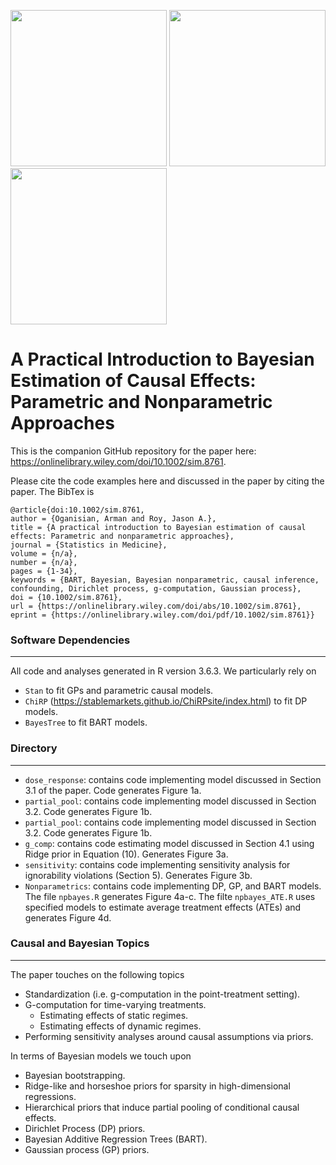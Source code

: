 <p float="center">
  <img src="/Nonparametrics/dp_oscil.png" width="250" />
  <img src="/Nonparametrics/gp_oscil.png" width="250" />
  <img src="/Nonparametrics/bart_oscil.png" width="250" /> 
</p>

# A Practical Introduction to Bayesian Estimation of Causal Effects: Parametric and Nonparametric Approaches

This is the companion GitHub repository for the paper here: https://onlinelibrary.wiley.com/doi/10.1002/sim.8761.

Please cite the code examples here and discussed in the paper by citing the paper. The BibTex is

```
@article{doi:10.1002/sim.8761,
author = {Oganisian, Arman and Roy, Jason A.},
title = {A practical introduction to Bayesian estimation of causal effects: Parametric and nonparametric approaches},
journal = {Statistics in Medicine},
volume = {n/a},
number = {n/a},
pages = {1-34},
keywords = {BART, Bayesian, Bayesian nonparametric, causal inference, confounding, Dirichlet process, g-computation, Gaussian process},
doi = {10.1002/sim.8761},
url = {https://onlinelibrary.wiley.com/doi/abs/10.1002/sim.8761},
eprint = {https://onlinelibrary.wiley.com/doi/pdf/10.1002/sim.8761}}
```

### Software Dependencies

---

All code and analyses generated in R version 3.6.3. We particularly rely on 
- `Stan` to fit GPs and parametric causal models. 
- `ChiRP` (https://stablemarkets.github.io/ChiRPsite/index.html) to fit DP models. 
- `BayesTree` to fit BART models.

### Directory

---

- `dose_response`: contains code implementing model discussed in Section 3.1 of the paper. Code generates Figure 1a.
- `partial_pool`: contains code implementing model discussed in Section 3.2. Code generates Figure 1b.
- `partial_pool`: contains code implementing model discussed in Section 3.2. Code generates Figure 1b.
- `g_comp`: contains code estimating model discussed in Section 4.1 using Ridge prior in Equation (10). Generates Figure 3a.
- `sensitivity`: contains code implementing sensitivity analysis for ignorability violations (Section 5). Generates Figure 3b.
- `Nonparametrics`: contains code implementing DP, GP, and BART models. The file `npbayes.R` generates Figure 4a-c. The filte `npbayes_ATE.R` uses specified models to estimate average treatment effects (ATEs) and generates Figure 4d.


### Causal and Bayesian Topics

---

The paper touches on the following topics
- Standardization (i.e. g-computation in the point-treatment setting).
- G-computation for time-varying treatments.
  - Estimating effects of static regimes.
  - Estimating effects of dynamic regimes.
- Performing sensitivity analyses around causal assumptions via priors.

In terms of Bayesian models we touch upon
- Bayesian bootstrapping. 
- Ridge-like and horseshoe priors for sparsity in high-dimensional regressions. 
- Hierarchical priors that induce partial pooling of conditional causal effects.
- Dirichlet Process (DP) priors.
- Bayesian Additive Regression Trees (BART).
- Gaussian process (GP) priors.
